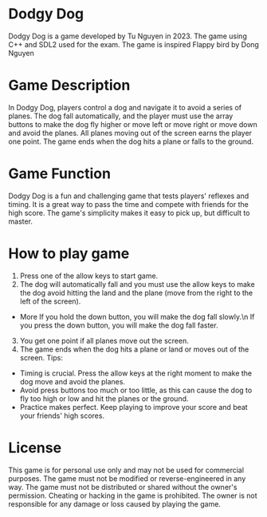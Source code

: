 # Dodgy Dog
Dodgy Dog is a game developed by Tu Nguyen in 2023. The game using C++ and SDL2 used for the exam. The game is inspired Flappy bird by Dong Nguyen 
# Game Description
In Dodgy Dog, players control a dog and navigate it to avoid a series of planes. The dog fall automatically, and the player must use the array buttons to make the dog fly higher or move left or move right or move down and avoid the planes. All planes moving out of the screen earns the player one point. The game ends when the dog hits a plane or falls to the ground.
# Game Function
Dodgy Dog is a fun and challenging game that tests players' reflexes and timing. It is a great way to pass the time and compete with friends for the high score. The game's simplicity makes it easy to pick up, but difficult to master.
# How to play game
1. Press one of the allow keys to start game.
2. The dog will automatically fall and you must use the allow keys to make the dog avoid hitting the land and the plane (move from the right to the left of the screen).
- More
If you hold the down button, you will make the dog fall slowly.\n
If you press the down button, you will make the dog fall faster.
3. You get one point if all planes move out the screen.
4. The game ends when the dog hits a plane or land or moves out of the screen.
Tips:
- Timing is crucial. Press the allow keys at the right moment to make the dog move and avoid the planes.
- Avoid press buttons too much or too little, as this can cause the dog to fly too high or low and hit the planes or the ground.
- Practice makes perfect. Keep playing to improve your score and beat your friends' high scores.
# License
This game is for personal use only and may not be used for commercial purposes. The game must not be modified or reverse-engineered in any way. The game must not be distributed or shared without the owner's permission. Cheating or hacking in the game is prohibited. The owner is not responsible for any damage or loss caused by playing the game.
